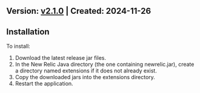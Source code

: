 ## Version: [v2.1.0](https://github.com/newrelic-experimental/newrelic-java-ktor/releases/tag/v2.1.0) | Created: 2024-11-26


## Installation

To install:

1. Download the latest release jar files.
2. In the New Relic Java directory (the one containing newrelic.jar), create a directory named extensions if it does not already exist.
3. Copy the downloaded jars into the extensions directory.
4. Restart the application.   
